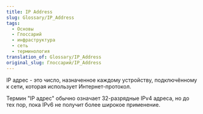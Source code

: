 ```yaml
---
title: IP Address
slug: Glossary/IP_Address
tags:
  - Основы
  - Глоссарий
  - инфраструктура
  - сеть
  - терминология
translation_of: Glossary/IP_Address
original_slug: Глоссарий/IP_Address
---
```

IP адрес - это число, назначенное каждому устройству, подключённому к сети, которая использует Интернет-протокол.

Термин "IP адрес" обычно означает 32-разрядные IPv4 адреса, но до тех пор, пока IPv6 не получит более широкое применение.
